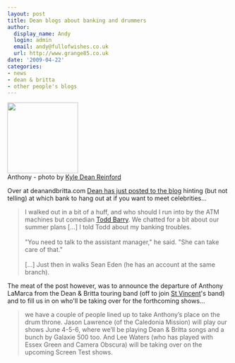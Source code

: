 ```yaml
---
layout: post
title: Dean blogs about banking and drummers
author:
  display_name: Andy
  login: admin
  email: andy@fullofwishes.co.uk
  url: http://www.grange85.co.uk
date: '2009-04-22'
categories:
- news
- dean & britta
- other people's blogs
---
```

<div class="imagebox-a"><a title="Dean & Britta, by kyledeanreinford" alt="Dean & Britta, by kyledeanreinford" href="http://www.flickr.com/photos/kyledeanreinford/1595667455/in/pool-aheadfullofwishes"><img src="https://farm3.static.flickr.com/2227/1595667455_9b4eff0089_m.jpg" height="160"></a><br/>Anthony - photo by <a href="http://www.flickr.com/photos/kyledeanreinford/">Kyle Dean Reinford</a></div>
<p>Over at deanandbritta.com <a href="https://web.archive.org/web/20090422+/http://www.deanandbritta.com/blog/?p=306">Dean has just posted to the blog</a> hinting (but not telling) at which bank to hang out at if you want to meet celebrities...</p>
<blockquote><p>I walked out in a bit of a huff, and who should I run into by the ATM machines but comedian <a href="http://www.toddbarry.com/">Todd Barry</a>. We chatted for a bit about our summer plans [...] I told Todd about my banking troubles.<br/><br />
"You need to talk to the assistant manager," he said. "She can take care of that."<br/><br />
[...] Just then in walks Sean Eden (he has an account at the same branch).</p></blockquote>
<p>The meat of the post however, was to announce the departure of Anthony LaMarca from the Dean & Britta touring band (off to join <a href="http://www.ilovestvincent.com/">St Vincent</a>'s band) and to fill us in on who'll be taking over for the forthcoming shows...</p>
<blockquote><p>we have a couple of people lined up to take Anthony’s place on the drum throne. Jason Lawrence (of the Caledonia Mission) will play our shows June 4-5-6, where we’ll be playing Dean & Britta songs and a bunch by Galaxie 500 too. And Lee Waters (who has played with Essex Green and Camera Obscura) will be taking over on the upcoming Screen Test shows.</p></blockquote>
